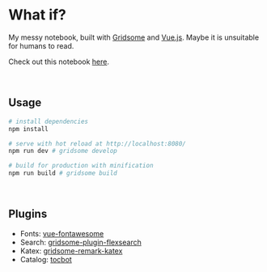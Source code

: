 # What if?

My messy notebook, built with [Gridsome](https://gridsome.org/) and [Vue.js](https://vuejs.org/). Maybe it is unsuitable for humans to read.

Check out this notebook [here](https://notebook.renovamen.ink).

&nbsp;
## Usage

```bash
# install dependencies
npm install

# serve with hot reload at http://localhost:8080/
npm run dev # gridsome develop

# build for production with minification
npm run build # gridsome build
```

&nbsp;
## Plugins

- Fonts: [vue-fontawesome](https://github.com/FortAwesome/vue-fontawesome)
- Search: [gridsome-plugin-flexsearch](https://github.com/thetre97/gridsome-plugin-flexsearch)
- Katex: [gridsome-remark-katex](https://github.com/pchorus/gridsome-remark-katex)
- Catalog: [tocbot](https://github.com/tscanlin/tocbot)